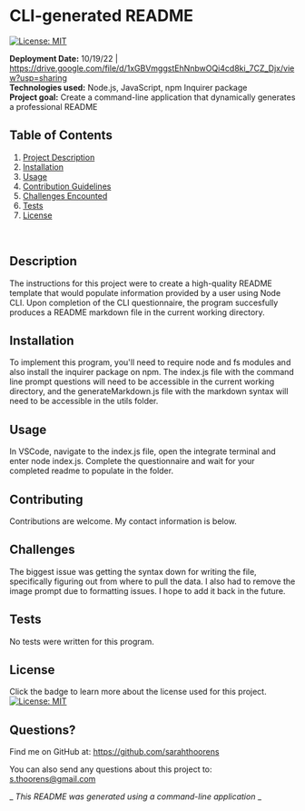 
  # CLI-generated README 

[![License: MIT](https://img.shields.io/badge/License-MIT-yellow.svg)](https://opensource.org/licenses/MIT)


  **Deployment Date:**  10/19/22 | https://drive.google.com/file/d/1xGBVmggstEhNnbwOQi4cd8ki_7CZ_Djx/view?usp=sharing<br>
  **Technologies used:**  Node.js, JavaScript, npm Inquirer package<br>
  **Project goal:**  Create a command-line application that dynamically generates a professional README<br>


  ## Table of Contents
  1. [Project Description](#Description)
  2. [Installation](#Installation)
  3. [Usage](#Usage)
  4. [Contribution Guidelines](#Contributing)
  5. [Challenges Encounted](#Challenges)
  6. [Tests](#Tests)
  7. [License](#License)
  <br>
  
  ## Description

  The instructions for this project were to create a high-quality README template that would populate information provided by a user using Node CLI. Upon completion of the CLI questionnaire, the program succesfully produces a README markdown file in the current working directory.

  ## Installation

  To implement this program, you'll need to require node and fs modules and also install the inquirer package on npm. The index.js file with the command line prompt questions will need to be accessible in the current working directory, and the generateMarkdown.js file with the markdown syntax will need to be accessible in the utils folder.

  ## Usage 
 
  In VSCode, navigate to the index.js file, open the integrate terminal and enter node index.js. Complete the questionnaire and wait for your completed readme to populate in the folder.

  ## Contributing

  Contributions are welcome. My contact information is below.
 
  ## Challenges
 
  The biggest issue was getting the syntax down for writing the file, specifically figuring out from where to pull the data. I also had to remove the image prompt due to formatting issues. I hope to add it back in the future.

  ## Tests

  No tests were written for this program.

  ## License

  Click the badge to learn more about the license used for this project.
  <br>[![License: MIT](https://img.shields.io/badge/License-MIT-yellow.svg)](https://opensource.org/licenses/MIT)

  ## Questions?

  Find me on GitHub at: https://github.com/sarahthoorens

  You can also send any questions about this project to: s.thoorens@gmail.com

  _ _This README was generated using a command-line application_ _

